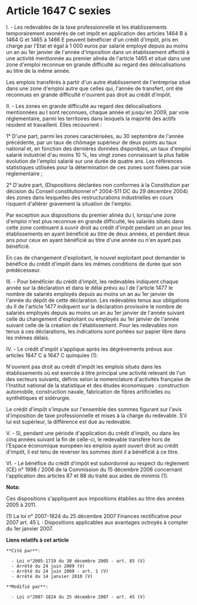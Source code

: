 # Article 1647 C sexies

I. - Les redevables de la taxe professionnelle et les établissements temporairement exonérés de cet impôt en application des
articles 1464 B à 1464 G et 1465 à 1466 E peuvent bénéficier d'un crédit d'impôt, pris en charge par l'Etat et égal à 1 000
euros par salarié employé depuis au moins un an au 1er janvier de l'année d'imposition dans un établissement affecté à une
activité mentionnée au premier alinéa de l'article 1465 et situé dans une zone d'emploi reconnue en grande difficulté au
regard des délocalisations au titre de la même année.

Les emplois transférés à partir d'un autre établissement de l'entreprise situé dans une zone d'emploi autre que celles qui,
l'année de transfert, ont été reconnues en grande difficulté n'ouvrent pas droit au crédit d'impôt.

II. - Les zones en grande difficulté au regard des délocalisations mentionnées au I sont reconnues, chaque année et jusqu'en
2009, par voie réglementaire, parmi les territoires dans lesquels la majorité des actifs résident et travaillent. Elles
recouvrent :

1° D'une part, parmi les zones caractérisées, au 30 septembre de l'année précédente, par un taux de chômage supérieur de deux
points au taux national et, en fonction des dernières données disponibles, un taux d'emploi salarié industriel d'au moins 10
%, les vingt zones connaissant la plus faible évolution de l'emploi salarié sur une durée de quatre ans. Les références
statistiques utilisées pour la détermination de ces zones sont fixées par voie réglementaire ;

2° D'autre part, (Dispositions déclarées non conformes à la Constitution par décision du Conseil constitutionnel n° 2004-511
DC du 29 décembre 2004) des zones dans lesquelles des restructurations industrielles en cours risquent d'altérer gravement la
situation de l'emploi.

Par exception aux dispositions du premier alinéa du I, lorsqu'une zone d'emploi n'est plus reconnue en grande difficulté, les
salariés situés dans cette zone continuent à ouvrir droit au crédit d'impôt pendant un an pour les établissements en ayant
bénéficié au titre de deux années, et pendant deux ans pour ceux en ayant bénéficié au titre d'une année ou n'en ayant pas
bénéficié.

En cas de changement d'exploitant, le nouvel exploitant peut demander le bénéfice du crédit d'impôt dans les mêmes conditions
de durée que son prédécesseur.

III. - Pour bénéficier du crédit d'impôt, les redevables indiquent chaque année sur la déclaration et dans le délai prévu au
I de l'article 1477 le nombre de salariés employés depuis au moins un an au 1er janvier de l'année du dépôt de cette
déclaration. Les redevables tenus aux obligations du II de l'article 1477 indiquent sur la déclaration provisoire le nombre
de salariés employés depuis au moins un an au 1er janvier de l'année suivant celle du changement d'exploitant ou employés au
1er janvier de l'année suivant celle de la création de l'établissement. Pour les redevables non tenus à ces déclarations, les
indications sont portées sur papier libre dans les mêmes délais.

IV. - Le crédit d'impôt s'applique après les dégrèvements prévus aux articles 1647 C à 1647 C quinquies (1). 

N'ouvrent pas droit au crédit d'impôt les emplois situés dans les établissements où est exercée à titre principal une
activité relevant de l'un des secteurs suivants, définis selon la nomenclature d'activités française de l'Institut national
de la statistique et des études économiques : construction automobile, construction navale, fabrication de fibres
artificielles ou synthétiques et sidérurgie.

Le crédit d'impôt s'impute sur l'ensemble des sommes figurant sur l'avis d'imposition de taxe professionnelle et mises à la
charge du redevable. S'il lui est supérieur, la différence est due au redevable.

V. - Si, pendant une période d'application du crédit d'impôt, ou dans les cinq années suivant la fin de celle-ci, le
redevable transfère hors de l'Espace économique européen les emplois ayant ouvert droit au crédit d'impôt, il est tenu de
reverser les sommes dont il a bénéficié à ce titre.

VI. - Le bénéfice du crédit d'impôt est subordonné au respect du règlement (CE) n° 1998 / 2006 de la Commission du 15
décembre 2006 concernant l'application des articles 87 et 88 du traité aux aides de minimis (1).

**Nota:**

Ces dispositions s'appliquent aux impositions établies au titre des années 2005 à 2011.

(1) La loi n° 2007-1824 du 25 décembre 2007 Finances rectificative pour 2007 art. 45 L : Dispositions applicables aux
avantages octroyés à compter du 1er janvier 2007.

**Liens relatifs à cet article**

	**Cité par**:

	  - Loi n°2005-1719 du 30 décembre 2005 - art. 85 (V)
	  - Arrêté du 24 juin 2009 (V)
	  - Arrêté du 24 juin 2009 - art. 1 (V)
	  - Arrêté du 14 janvier 2010 (V)

	**Modifié par**:

	  - Loi n°2007-1824 du 25 décembre 2007 - art. 45 (V)
